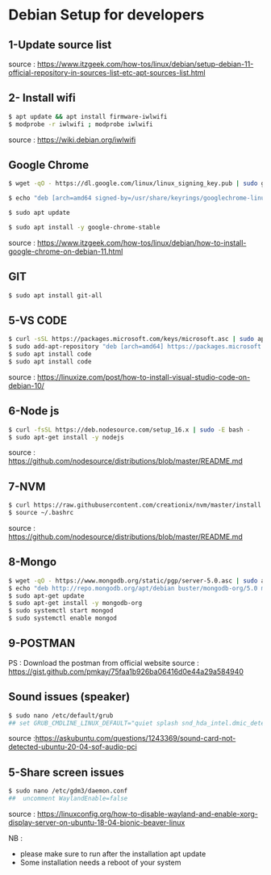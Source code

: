 # Debian Setup for developers


## 1-Update source list 
source : https://www.itzgeek.com/how-tos/linux/debian/setup-debian-11-official-repository-in-sources-list-etc-apt-sources-list.html

## 2- Install wifi
```sh
$ apt update && apt install firmware-iwlwifi
$ modprobe -r iwlwifi ; modprobe iwlwifi
```
source : https://wiki.debian.org/iwlwifi

## Google Chrome 
```sh
$ wget -qO - https://dl.google.com/linux/linux_signing_key.pub | sudo gpg --dearmor -o /usr/share/keyrings/googlechrome-linux-keyring.gpg

$ echo "deb [arch=amd64 signed-by=/usr/share/keyrings/googlechrome-linux-keyring.gpg] http://dl.google.com/linux/chrome/deb/ stable main" | sudo tee /etc/apt/sources.list.d/google-chrome.list

$ sudo apt update

$ sudo apt install -y google-chrome-stable
```
source : https://www.itzgeek.com/how-tos/linux/debian/how-to-install-google-chrome-on-debian-11.html


## GIT 
```sh
$ sudo apt install git-all
```
## 5-VS CODE
```sh
$ curl -sSL https://packages.microsoft.com/keys/microsoft.asc | sudo apt-key add -
$ sudo add-apt-repository "deb [arch=amd64] https://packages.microsoft.com/repos/vscode stable main"
$ sudo apt install code
$ sudo apt install code
```

source : https://linuxize.com/post/how-to-install-visual-studio-code-on-debian-10/

## 6-Node js
```sh
$ curl -fsSL https://deb.nodesource.com/setup_16.x | sudo -E bash -
$ sudo apt-get install -y nodejs
```
source : https://github.com/nodesource/distributions/blob/master/README.md

## 7-NVM
```sh
$ curl https://raw.githubusercontent.com/creationix/nvm/master/install.sh | bash 
$ source ~/.bashrc
```
source : https://github.com/nodesource/distributions/blob/master/README.md

## 8-Mongo

```sh
$ wget -qO - https://www.mongodb.org/static/pgp/server-5.0.asc | sudo apt-key add -
$ echo "deb http://repo.mongodb.org/apt/debian buster/mongodb-org/5.0 main" | sudo tee /etc/apt/sources.list.d/mongodb-org-5.0.list
$ sudo apt-get update
$ sudo apt-get install -y mongodb-org
$ sudo systemctl start mongod
$ sudo systemctl enable mongod
```
## 9-POSTMAN
PS : Download the postman from official website 
source : https://gist.github.com/pmkay/75faa1b926ba06416d0e44a29a584940

## Sound issues (speaker)
```sh
$ sudo nano /etc/default/grub 
## set GRUB_CMDLINE_LINUX_DEFAULT="quiet splash snd_hda_intel.dmic_detect=0"
```
source :https://askubuntu.com/questions/1243369/sound-card-not-detected-ubuntu-20-04-sof-audio-pci

## 5-Share screen issues 
```sh
$ sudo nano /etc/gdm3/daemon.conf
##  uncomment WaylandEnable=false
```
source : https://linuxconfig.org/how-to-disable-wayland-and-enable-xorg-display-server-on-ubuntu-18-04-bionic-beaver-linux

NB :  
- please make sure to run after the installation apt update 
- Some installation needs a reboot of your system 
